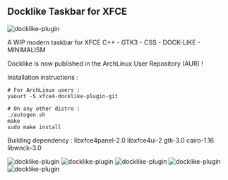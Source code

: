 Docklike Taskbar for XFCE
-----------------------------------

![docklike-plugin](https://i.imgur.com/WuQGvGw.jpg)

A WIP modern taskbar for XFCE
C++ - GTK3 - CSS - DOCK-LIKE - MINIMALISM

Docklike is now published in the ArchLinux User Repository (AUR) !

Installation instructions :
```
# For ArchLinux users :
yaourt -S xfce4-docklike-plugin-git

# On any other distro :
./autogen.sh
make
sudo make install
```

Building dependency :
libxfce4panel-2.0
libxfce4ui-2
gtk-3.0
cairo-1.16
libwnck-3.0

![docklike-plugin](https://i.imgur.com/b4qDHCB.jpg)
![docklike-plugin](https://i.imgur.com/9nWqkCG.jpg)
![docklike-plugin](https://i.imgur.com/bpR1E6j.jpg)
![docklike-plugin](https://i.imgur.com/CUFp6QP.jpg)
![docklike-plugin](https://i.imgur.com/DroPCpp.jpg)
